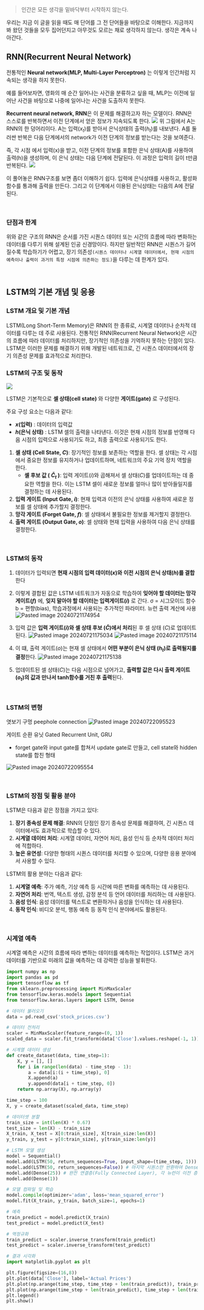 

> 인간은 모든 생각을 밑바닥부터 시작하지 않는다.



우리는 지금 이 글을 읽을 때도 매 단어를 그 전 단어들을 바탕으로 이해한다.
지금까지 봐 왔던 것들을 모두 집어던지고 아무것도 모르는 채로 생각하지 않는다. 생각은 계속 나아간다.

## RNN(Recurrent Neural Network)
전통적인 **Neural network(MLP, Multi-Layer Perceptron)** 는 이렇게 인간처럼 지속되는 생각을 하지 못한다. 

예를 들어보자면, 영화의 매 순간 일어나는 사건을 분류하고 싶을 때, MLP는 이전에 일어난 사건을 바탕으로 나중에 일어나는 사건을 도출하지 못한다.

**Recurrent neural network, RNN**은 이 문제를 해결하고자 하는 모델이다. RNN은 스스로를 반복하면서 이전 단계에서 얻은 정보가 지속되도록 한다.
![](https://i.imgur.com/jNbFU5j.png)
위 그림에서 A는 RNN의 한 덩어리이다. A는 입력$(x_t)$를 받아서 은닉상태의 출력$(h_t)$를 내보낸다. 
A를 둘러싼 반복은 다음 단계에서의 network가 이전 단계의 정보를 받는다는 것을 보여준다.

즉, 각 시점 에서 입력(x)을 받고, 이전 단계의 정보를 포함한 은닉 상태(A)를 사용하여 출력(h)을 생성하며, 이 은닉 상태는 다음 단계에 전달된다. 이 과정은 입력의 길이 t만큼 반복된다.
![](https://i.imgur.com/FZdl6Av.png)

이 풀어놓은 RNN구조를 보면 좀더 이해하기 쉽다.
입력에 은닉상태를 사용하고, 활성화 함수를 통과해 출력을 만든다. 그리고 이 단계에서 이용된 은닉상태는 다음의 A에 전달된다.


<br>

### 단점과 한계
위와 같은 구조의 RNN은 순서를 가진 시퀀스 데이터 또는 시간의 흐름에 따라 변화하는 데이터를 다루기 위해 설계된 인공 신경망이다. 하지만 일반적인 RNN은 시퀀스가 길어질수록 학습하기가 어렵고, 장기 의존성`(시퀀스 데이터나 시계열 데이터에서, 현재 시점의 예측이나 출력이 과거의 특정 시점에 의존하는 정도)`을 다루는 데 한계가 있다.

<br>

## LSTM의 기본 개념 및 응용


### LSTM 개요 및 기본 개념

LSTM(Long Short-Term Memory)은 RNN의 한 종류로, 시계열 데이터나 순차적 데이터를 다루는 데 주로 사용된다. 전통적인 RNN(Recurrent Neural Network)은 시간의 흐름에 따라 데이터를 처리하지만, 장기적인 의존성을 기억하지 못하는 단점이 있다. LSTM은 이러한 문제를 해결하기 위해 개발된 네트워크로, 긴 시퀀스 데이터에서의  장기 의존성 문제를 효과적으로 처리한다.

### LSTM의 구조 및 동작 
![](https://i.imgur.com/aKhdKXC.png)

LSTM은 기본적으로 **셀 상태(cell state)** 와 다양한 **게이트(gate)** 로 구성된다. 

주요 구성 요소는 다음과 같다:
* **$x$(입력)**  : 데이터의 입력값
* **$h$(은닉 상태)** : LSTM 셀의 출력을 나타낸다. 이것은 현재 시점의 정보를 반영해 다음 시점의 입력으로 사용되기도 하고, 최종 출력으로 사용되기도 한다.
1. **셀 상태 (Cell State, $C$)**: 장기적인 정보를 보존하는 역할을 한다. 셀 상태는 각 시점에서 중요한 정보를 유지하거나 업데이트하며, 네트워크의 주요 기억 장치 역할을 한다.
	* **셀 후보 값 ( $\tilde{C}_t$ )**: 입력 게이트($i$)​와 곱해져서 셀 상태($C$)​를 업데이트하는 데 중요한 역할을 한다. 이는 LSTM 셀이 새로운 정보를 얼마나 많이 받아들일지를 결정하는 데 사용된다.
2. **입력 게이트 (Input Gate, $i$)**: 현재 입력과 이전의 은닉 상태를 사용하여 새로운 정보를 셀 상태에 추가할지 결정한다.
3. **망각 게이트 (Forget Gate, $f$)**: 셀 상태에서 불필요한 정보를 제거할지 결정한다.
4. **출력 게이트 (Output Gate, $o$)**: 셀 상태와 현재 입력을 사용하여 다음 은닉 상태를 결정한다.

<br>



### LSTM의 동작
1. 데이터가 입력되면 **현재 시점의 입력 데이터($x$)와** **이전 시점의 은닉 상태($h$)를 결합**한다
2. 이렇게 결합된 값은 LSTM 네트워크가 자동으로 학습하여 **잊어야 할 데이터는 망각 게이트($f$)** 에, **잊지 말아야 할 데이터는 입력게이트($i$)** 로 간다.
σ = 시그모이드 함수
b = 편향(bias), 학습과정에서 사용되는 추가적인 파라미터. 뉴런 출력 계산에 사용
![Pasted image 20240721174954](https://github.com/user-attachments/assets/8be06133-13c8-4d89-9a9d-7731e9db8539)


3. 입력 값은 **입력 게이트($i$​)와 셀 상태 후보 ($\tilde{C}$)에서 처리**된 후 셀 상태 ($C$)로 업데이트된다.
![Pasted image 20240721175034](https://github.com/user-attachments/assets/e2bdc590-1abd-4326-8f27-033212fbe61d)
![Pasted image 20240721175114](https://github.com/user-attachments/assets/dc0efc3f-9efc-412c-9a72-f7668ba8be6b)
4. 이 떄, 출력 게이트($o$)는 현재 셀 상태에서 **어떤 부분이 은닉 상태 ($h_t$)​로 출력될지를 결정**한다.
![Pasted image 20240721175138](https://github.com/user-attachments/assets/db6581c1-6eca-4663-a549-11dac6359470)
5. 업데이트된 셀 상태($C$)는 다음 시점으로 넘어가고, **출력할 값은 다시 출력 게이트($o_t$)의 값과 만나서 tanh함수를 거친 후 출력**된다.


<br>

### LSTM의 변형

엿보기 구멍 peephole connection
![Pasted image 20240722095523](https://github.com/user-attachments/assets/7fabd85c-ceaa-4425-8744-0423b3a53895)


게이트 순환 유닛 Gated Recurrent Unit, GRU
* forget gate와 input gate를 합쳐서 update gate로 만들고, cell state와 hidden state를 합친 형태

![Pasted image 20240722095554](https://github.com/user-attachments/assets/fe391a98-ba0f-4338-958d-12985bb47dd5)



<br>

### LSTM의 장점 및 활용 분야

LSTM은 다음과 같은 장점을 가지고 있다:
1. **장기 종속성 문제 해결**: RNN의 단점인 장기 종속성 문제를 해결하여, 긴 시퀀스 데이터에서도 효과적으로 학습할 수 있다.
2. **시계열 데이터 처리**: 시계열 데이터, 자연어 처리, 음성 인식 등 순차적 데이터 처리에 적합하다.
3. **높은 유연성**: 다양한 형태의 시퀀스 데이터를 처리할 수 있으며, 다양한 응용 분야에서 사용할 수 있다.

LSTM의 활용 분야는 다음과 같다:
1. **시계열 예측**: 주가 예측, 기상 예측 등 시간에 따른 변화를 예측하는 데 사용된다.
2. **자연어 처리**: 번역, 텍스트 생성, 감정 분석 등 언어 데이터를 처리하는 데 사용된다.
3. **음성 인식**: 음성 데이터를 텍스트로 변환하거나 음성을 인식하는 데 사용된다.
4. **동작 인식**: 비디오 분석, 행동 예측 등 동작 인식 분야에서도 활용된다.

<br>

### 시계열 예측

시계열 예측은 시간의 흐름에 따라 변하는 데이터를 예측하는 작업이다. LSTM은 과거 데이터를 기반으로 미래의 값을 예측하는 데 강력한 성능을 발휘한다.


```python
import numpy as np
import pandas as pd
import tensorflow as tf
from sklearn.preprocessing import MinMaxScaler
from tensorflow.keras.models import Sequential
from tensorflow.keras.layers import LSTM, Dense

# 데이터 불러오기
data = pd.read_csv('stock_prices.csv')

# 데이터 전처리
scaler = MinMaxScaler(feature_range=(0, 1))
scaled_data = scaler.fit_transform(data['Close'].values.reshape(-1, 1))

# 시계열 데이터 생성
def create_dataset(data, time_step=1):
    X, y = [], []
    for i in range(len(data) - time_step - 1):
        a = data[i:(i + time_step), 0]
        X.append(a)
        y.append(data[i + time_step, 0])
    return np.array(X), np.array(y)

time_step = 100
X, y = create_dataset(scaled_data, time_step)

# 데이터셋 분할
train_size = int(len(X) * 0.67)
test_size = len(X) - train_size
X_train, X_test = X[0:train_size], X[train_size:len(X)]
y_train, y_test = y[0:train_size], y[train_size:len(y)]

# LSTM 모델 생성
model = Sequential()
model.add(LSTM(50, return_sequences=True, input_shape=(time_step, 1))) # 모든 시퀀스를 다음 LSTM 층으로 반환하도록 설정, input_shape 입력 데이터의 형태를 지정 
model.add(LSTM(50, return_sequences=False)) # 마지막 시퀀스만 반환하여 Dense 층에 전달
model.add(Dense(25)) # 완전 연결층(Fully Connected Layer), 각 뉴런이 이전 층의 모든 입력을 받아 처리
model.add(Dense(1))

# 모델 컴파일 및 학습
model.compile(optimizer='adam', loss='mean_squared_error')
model.fit(X_train, y_train, batch_size=1, epochs=1)

# 예측
train_predict = model.predict(X_train)
test_predict = model.predict(X_test)

# 역정규화
train_predict = scaler.inverse_transform(train_predict)
test_predict = scaler.inverse_transform(test_predict)

# 결과 시각화
import matplotlib.pyplot as plt

plt.figure(figsize=(16,8))
plt.plot(data['Close'], label='Actual Prices')
plt.plot(np.arange(time_step, time_step + len(train_predict)), train_predict, label='Train Predict')
plt.plot(np.arange(time_step + len(train_predict), time_step + len(train_predict) + len(test_predict)), test_predict, label='Test Predict')
plt.legend()
plt.show()
```

